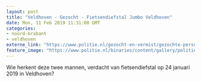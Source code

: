 ```yaml
---
layout: post
title: "Veldhoven - Gezocht - Fietsendiefstal Jumbo Veldhoven"
date: Mon, 11 Feb 2019 11:31:00 GMT
categories: 
- noord-brabant 
- veldhoven 
externe_link: "https://www.politie.nl/gezocht-en-vermist/gezochte-personen/2019/februari/09-fietsendiefstal-jumbo-veldhoven.html"
feature_image: "https://www.politie.nl/binaries/content/gallery/politie/gezocht/verdachten/2019/februari/09-ob/adfaf6ae-4bd5-4d5b-90fa-c32d9c535b70.jpg"
---
```


Wie herkent deze twee mannen, verdacht van fietsendiefstal op 24 januari 2019 in Veldhoven?
